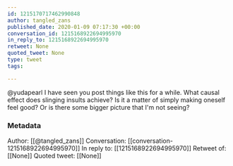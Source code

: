 ```yaml
---
id: 1215170717462990848
author: tangled_zans
published_date: 2020-01-09 07:17:30 +00:00
conversation_id: 1215168922694995970
in_reply_to: 1215168922694995970
retweet: None
quoted_tweet: None
type: tweet
tags:

---
```


@yudapearl I have seen you post things like this for a while. What causal effect does slinging insults achieve? Is it a matter of simply making oneself feel good? Or is there some bigger picture that I'm not seeing?

### Metadata

Author: [[@tangled_zans]]
Conversation: [[conversation-1215168922694995970]]
In reply to: [[1215168922694995970]]
Retweet of: [[None]]
Quoted tweet: [[None]]
